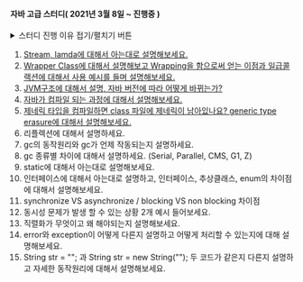 #### 자바 고급 스터디( 2021년 3월 8일 ~ 진행중 )

<details>
<summary>스터디 진행 이유 접기/펼치기 버튼</summary>
<div markdown="1">

> 최근 1~2년 정도간 매일매일 자바를 사용하고 있다.
>
> 딱히 사용하는데 문제는 없었고, 문제가 생겨도 어떠한 키워드로 검색을 해야할지 판단할 정도의 수준까지는 달성했다고 생각한다.
>
> 하지만 최근 좋은 회사에 다니는 고수 개발자분들과 대화를 하는 상황이 종종 생기는데, 그분들의 대화를 듣다보면 내가 사용하고 있는 자바와 조금은 다른 것 같다는 생각이 들곤했다.
>
> 그래서 좀 더 deep 하고 고오오~~급 내용들을 공부해야 겠다는 생각을 하였고 자바 고급내용 스터디를 구성하였고 주제를 정해보았다.
>
> 주제는 평소 자바를 사용하면서 궁금했지만 깊이있게 공부하지 않았던 부분과 현직 개발자분들께서 추천해주신 주제, 구글에 자바고급이라고 치면 공통적으로 많이 나오는 주제들로 선정하였다.
>
> 아래 목록에서 1번부터 1주일에 하나씩 공부하고 내용정리를 할 계획이다.

</div>
</details>



1. [Stream, lamda에 대해서 아는대로 설명해보세요.](https://ckdgus.tistory.com/81)
1. [Wrapper Class에 대해서 설명해보고 Wrapping을 함으로써 얻는 이점과 일급콜랙션에 대해서 사용 예시를 들며 설명해보세요.
   ](https://ckdgus.tistory.com/83)
1. [JVM구조에 대해서 설명, 자바 버전에 따라 어떻게 바뀌는가?](https://ckdgus.tistory.com/86)
1. [자바가 컴파일 되는 과정에 대해서 설명해보세요.](https://ckdgus.tistory.com/87)
1. [제네릭 타입을 컴파일하면 class 파일에 제네릭이 남아있나요?
   generic type erasure에 대해서 설명해보세요.](https://ckdgus.tistory.com/88)
1. 리플렉션에 대해서 설명하세요.
1. gc의 동작원리와 gc가 언제 작동되는지 설명하세요.
1. gc 종류별 차이에 대해서 설명하세요. (Serial, Parallel, CMS, G1, Z)
1. static에 대해서 아는대로 설명해보세요.
1. 인터페이스에 대해서 아는대로 설명하고, 인터페이스, 추상클래스, enum의 차이점에 대해서 설명해보세요.
1. synchronize VS asynchronize / blocking VS non blocking 차이점
1. 동시성 문제가 발생 할 수 있는 상황 2개 예시 들어보세요.
1. 직렬화가 무엇이고 왜 해야되는지 설명해보세요.
1. error와 exception이 어떻게 다른지 설명하고 어떻게 처리할 수 있는지에 대해 설명해보세요.
1. String str = ""; 과 String str = new String(""); 두 코드가 같은지 다른지 설명하고 자세한 동작원리에 대해서 설명해보세요.